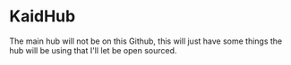# KaidHub
The main hub will not be on this Github, this will just have some things the hub will be using that I'll let be open sourced.
